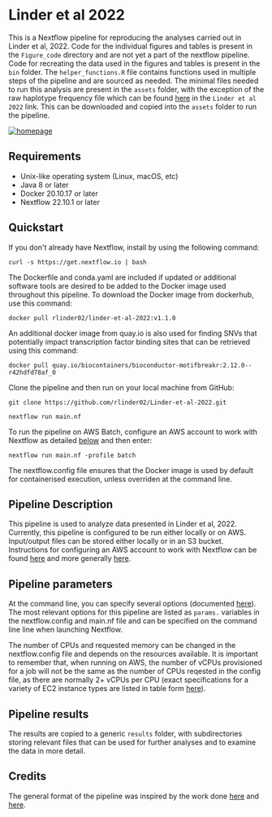 # Linder et al 2022

This is a Nextflow pipeline for reproducing the analyses carried out in Linder et al, 2022. Code for the individual figures and tables is present in the `Figure_code` directory and are not yet a part of the nextflow pipeline. Code for recreating the data used in the figures and tables is present in the `bin` folder. The `helper_functions.R` file contains functions used in multiple steps of the pipeline and are sourced as needed. The minimal files needed to run this analysis are present in the `assets` folder, with the exception of the raw haplotype frequency file which can be found [here](https://wfitch.bio.uci.edu/~tdlong/sandvox/publications.html) in the `Linder et al 2022` link. This can be downloaded and copied into the `assets` folder to run the pipeline.  


[![homepage](https://img.shields.io/badge/nextflow-%E2%89%A522.10.1-brightgreen.svg)](https://nextflow.io/ "Redirect to nextflow homepage")

## Requirements

- Unix-like operating system (Linux, macOS, etc)
- Java 8 or later
- Docker 20.10.17 or later
- Nextflow 22.10.1 or later

## Quickstart

If you don't already have Nextflow, install by using the following command:

```
curl -s https://get.nextflow.io | bash
```

The Dockerfile and conda.yaml are included if updated or additional software tools are desired to be added to the Docker image used throughout this pipeline. To download the Docker image from dockerhub, use this command:

```
docker pull rlinder02/linder-et-al-2022:v1.1.0
```
An additional docker image from quay.io is also used for finding SNVs that potentially impact transcription factor binding sites that can be retrieved using this command:

```
docker pull quay.io/biocontainers/bioconductor-motifbreakr:2.12.0--r42hdfd78af_0
```

Clone the pipeline and then run on your local machine from GitHub:

```
git clone https://github.com/rlinder02/Linder-et-al-2022.git
```

```
nextflow run main.nf
```

To run the pipeline on AWS Batch, configure an AWS account to work with Nextflow as detailed [below](#pipeline-description) and then enter:

```
nextflow run main.nf -profile batch
```

The nextflow.config file ensures that the Docker image is used by default for containerised execution, unless overriden at the command line.


## Pipeline Description

This pipeline is used to analyze data presented in Linder et al, 2022. Currently, this pipeline is configured to be run either locally or on AWS. Input/output files can be stored either locally or in an S3 bucket. Instructions for configuring an AWS account to work with Nextflow can be found [here](https://staphb.org/resources/2020-04-29-nextflow_batch.html) and more generally [here](https://seqera.io/blog/nextflow-and-aws-batch-inside-the-integration-part-2-of-3/).

## Pipeline parameters

At the command line, you can specify several options (documented [here](https://www.nextflow.io/docs/latest/)). The most relevant options for this pipeline are listed as `params.` variables in the nextflow.config and main.nf file and can be specified on the command line line when launching Nextflow.

The number of CPUs and requested memory can be changed in the nextflow.config file and depends on the resources available. It is important to remember that, when running on AWS, the number of vCPUs provisioned for a job will not be the same as the number of CPUs reqested in the config file, as there are normally 2+ vCPUs per CPU (exact specifications for a variety of EC2 instance types are listed in table form [here](https://docs.aws.amazon.com/AWSEC2/latest/UserGuide/cpu-options-supported-instances-values.html)).

## Pipeline results

The results are copied to a generic `results` folder, with subdirectories storing relevant files that can be used for further analyses and to examine the data in more detail.

## Credits

The general format of the pipeline was inspired by the work done [here](https://github.com/nextflow-io/rnaseq-nf) and [here](https://github.com/nf-core/rnaseq).




